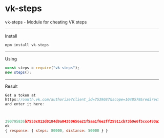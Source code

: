 # vk-steps
vk-steps - Module for cheating VK steps
***
Install
```js
npm install vk-steps
```
---
Using
```js
const steps = require("vk-steps");
new steps();
```
---
Result
```js
Get a token at
https://oauth.vk.com/authorize?client_id=7539087&scope=1048578&redirect_uri=https://oauth.vk.com/blank.html&display=page&response_type=token&revoke=1
and enter it here:



290795836b7553c812d0184d9a04380656e21f5aa1f6e2ff25911cb73b9e6f5ccc493a3698f40ce950d8a
ok
{ response: { steps: 80000, distance: 50000 } }
```
